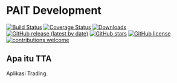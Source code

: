 # PAIT Development

[![Build Status](https://github.com/codeigniter4/CodeIgniter4/workflows/PHPUnit/badge.svg)]()
[![Coverage Status](https://coveralls.io/repos/github/codeigniter4/CodeIgniter4/badge.svg?branch=develop)]()
[![Downloads](https://poser.pugx.org/codeigniter4/framework/downloads)]()
[![GitHub release (latest by date)](https://img.shields.io/github/v/release/codeigniter4/CodeIgniter4)]()
[![GitHub stars](https://img.shields.io/github/stars/codeigniter4/CodeIgniter4)]()
[![GitHub license](https://img.shields.io/github/license/codeigniter4/CodeIgniter4)]()
[![contributions welcome](https://img.shields.io/badge/contributions-welcome-brightgreen.svg?style=flat)]()
<br>

## Apa itu TTA

Aplikasi Trading.